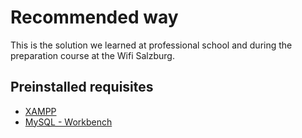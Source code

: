 # Recommended way

This is the solution we learned at professional school and during the preparation course at the Wifi Salzburg.

## Preinstalled requisites

- [XAMPP](https://www.apachefriends.org/de/index.html)
- [MySQL - Workbench](https://www.mysql.com/products/workbench/)
